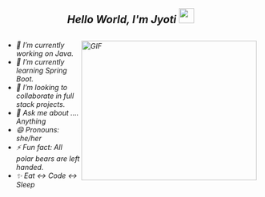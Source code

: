 <h2 align='center'> <i><h>Hello World, I'm Jyoti</h> <img src="https://github.com/Ashutosh00710/Ashutosh00710/blob/master/wave.gif" width="30px"></h2>  
 <img align="right" alt="GIF" src="https://github.com/Anmol-Baranwal/Cool-GIFs-For-GitHub/assets/74038190/02293768-9242-47e1-bf8f-d084ba0a2d1d" width="350" height="280" />

## 
- 🔭 I’m currently working on Java.
- 🌱 I’m currently learning Spring Boot.
- 👯 I’m looking to collaborate in full stack projects.
- 💬 Ask me about .... Anything
- 😄 Pronouns: she/her
- ⚡ Fun fact: All polar bears are left handed.
- ✨ Eat ↔️ Code ↔️ Sleep
